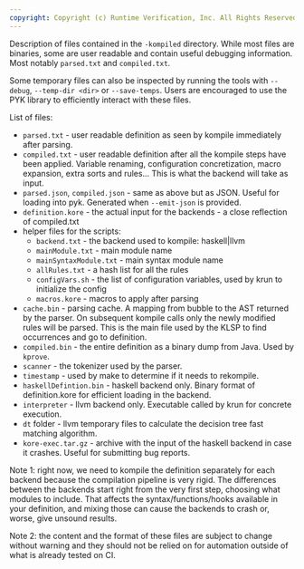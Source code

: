```yaml
---
copyright: Copyright (c) Runtime Verification, Inc. All Rights Reserved.
---
```


Description of files contained in the `-kompiled` directory.
While most files are binaries, some are user readable and contain useful debugging information.
Most notably `parsed.txt` and `compiled.txt`.

Some temporary files can also be inspected by running the tools with `--debug`, `--temp-dir <dir>`
or `--save-temps`. Users are encouraged to use the PYK library to efficiently interact with these
files.

List of files:
- `parsed.txt` - user readable definition as seen by kompile immediately after parsing.
- `compiled.txt` - user readable definition after all the kompile steps have been applied. Variable
  renaming, configuration concretization, macro expansion, extra sorts and rules... This is
  what the backend will take as input.
- `parsed.json`, `compiled.json` - same as above but as JSON. Useful for loading into pyk.
  Generated when `--emit-json` is provided.
- `definition.kore` - the actual input for the backends - a close reflection of compiled.txt
- helper files for the scripts:
  - `backend.txt` - the backend used to kompile: haskell|llvm
  - `mainModule.txt` - main module name
  - `mainSyntaxModule.txt` - main syntax module name
  - `allRules.txt` - a hash list for all the rules
  - `configVars.sh` - the list of configuration variables, used by krun to initialize the config
  - `macros.kore` - macros to apply after parsing
- `cache.bin` - parsing cache. A mapping from bubble to the AST returned by the parser. On
  subsequent kompile calls only the newly modified rules will be parsed. This is the main file
  used by the KLSP to find occurrences and go to definition.
- `compiled.bin` - the entire definition as a binary dump from Java. Used by `kprove`.
- `scanner` - the tokenizer used by the parser.
- `timestamp` -  used by make to determine if it needs to rekompile.
- `haskellDefintion.bin` - haskell backend only. Binary format of definition.kore for efficient
  loading in the backend.
- `interpreter` - llvm backend only. Executable called by krun for concrete execution.
- `dt` folder - llvm temporary files to calculate the decision tree fast matching algorithm.
- `kore-exec.tar.gz` - archive with the input of the haskell backend in case it crashes. Useful
  for submitting bug reports.

Note 1: right now, we need to kompile the definition separately for each backend because the
compilation pipeline is very rigid. The differences between the backends start right from the very
first step, choosing what modules to include. That affects the syntax/functions/hooks available
in your definition, and mixing those can cause the backends to crash or, worse, give unsound
results.

Note 2: the content and the format of these files are subject to change without warning and they
should not be relied on for automation outside of what is already tested on CI.
